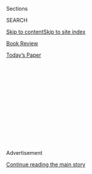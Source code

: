 <div id="app">

<div>

<div>

<div>

<div class="NYTAppHideMasthead css-1q2w90k e1suatyy0">

<div class="section css-ui9rw0 e1suatyy2">

<div class="css-eph4ug er09x8g0">

<div class="css-6n7j50">

</div>

<span class="css-1dv1kvn">Sections</span>

<div class="css-10488qs">

<span class="css-1dv1kvn">SEARCH</span>

</div>

[Skip to content](#site-content)[Skip to site index](#site-index)

</div>

<div id="masthead-section-label" class="css-1wr3we4 eaxe0e00">

[Book
Review](https://www.nytimes3xbfgragh.onion/section/books/review)

</div>

<div class="css-10698na e1huz5gh0">

</div>

</div>

<div id="masthead-bar-one" class="section hasLinks css-15hmgas e1csuq9d3">

<div class="css-uqyvli e1csuq9d0">

</div>

<div class="css-1uqjmks e1csuq9d1">

</div>

<div class="css-9e9ivx">

[](https://myaccount.nytimes3xbfgragh.onion/auth/login?response_type=cookie&client_id=vi)

</div>

<div class="css-1bvtpon e1csuq9d2">

[Today’s
Paper](https://www.nytimes3xbfgragh.onion/section/todayspaper)

</div>

</div>

</div>

</div>

<div data-aria-hidden="false">

<div id="site-content" data-role="main">

<div>

<div class="css-1aor85t" style="opacity:0.000000001;z-index:-1;visibility:hidden">

<div class="css-1hqnpie">

<div class="css-epjblv">

<span class="css-17xtcya">[Book
Review](/section/books/review)</span><span class="css-x15j1o">|</span><span class="css-fwqvlz">Stories
of Then That Still Hold Up
Now</span>

</div>

<div class="css-k008qs">

<div class="css-1iwv8en">

<span class="css-18z7m18"></span>

<div>

</div>

</div>

<span class="css-1n6z4y">https://nyti.ms/2Ri17w1</span>

<div class="css-1705lsu">

<div class="css-4xjgmj">

<div class="css-4skfbu" data-role="toolbar" data-aria-label="Social Media Share buttons, Save button, and Comments Panel with current comment count" data-testid="share-tools">

  - 
  - 
  - 
  - 
    
    <div class="css-6n7j50">
    
    </div>

  - 

</div>

</div>

</div>

</div>

</div>

</div>

<div class="css-13pd83m">

</div>

<div id="top-wrapper" class="css-1sy8kpn">

<div id="top-slug" class="css-l9onyx">

Advertisement

</div>

[Continue reading the main
story](#after-top)

<div class="ad top-wrapper" style="text-align:center;height:100%;display:block;min-height:250px">

<div id="top" class="place-ad" data-position="top" data-size-key="top">

</div>

</div>

<div id="after-top">

</div>

</div>

<div>

<div id="sponsor-wrapper" class="css-1hyfx7x">

<div id="sponsor-slug" class="css-19vbshk">

Supported by

</div>

[Continue reading the main
story](#after-sponsor)

<div id="sponsor" class="ad sponsor-wrapper" style="text-align:center;height:100%;display:block">

</div>

<div id="after-sponsor">

</div>

</div>

<div class="css-186x18t">

</div>

<div class="css-1vkm6nb ehdk2mb0">

# Stories of Then That Still Hold Up Now

</div>

Margaret Atwood, Héctor Tobar, Thomas Mallon and Brenda Wineapple on
older political novels they admire that have a lot to say about the
world today.

<div class="css-18e8msd">

<div class="css-vp77d3 epjyd6m0">

<div class="css-1baulvz">

</div>

</div>

  - Sept. 11,
    2020

  - 
    
    <div class="css-4xjgmj">
    
    <div class="css-d8bdto" data-role="toolbar" data-aria-label="Social Media Share buttons, Save button, and Comments Panel with current comment count" data-testid="share-tools">
    
      - 
      - 
      - 
      - 
        
        <div class="css-6n7j50">
        
        </div>
    
      - 
    
    </div>
    
    </div>

</div>

</div>

<div class="section meteredContent css-1r7ky0e" name="articleBody" itemprop="articleBody">

<div class="css-1fanzo5 StoryBodyCompanionColumn">

<div class="css-53u6y8">

*Inevitably, 2020 has been a year filled to the brim with books about
politics — and not just in nonfiction. Novelists are as focused on the
state of the world as any journalist or Washington insider. We decided
to ask four accomplished writers to revisit a favorite political novel
from the past — telling us why they admire it, and why it remains
relevant and timely (or timeless, if you prefer). — John Williams*

## Margaret Atwood on ‘Mephisto,’ by Klaus Mann

</div>

</div>

<div class="css-79elbk" data-testid="photoviewer-wrapper">

<div class="css-z3e15g" data-testid="photoviewer-wrapper-hidden">

</div>

<div class="css-1a48zt4 ehw59r15" data-testid="photoviewer-children">

![<span class="css-16f3y1r e13ogyst0" data-aria-hidden="true">Klaus
Mann, serving in the U.S. Army in Italy in
1944.</span><span class="css-cnj6d5 e1z0qqy90" itemprop="copyrightHolder"><span class="css-1ly73wi e1tej78p0">Credit...</span><span>Author
photograph by Handschriftenabteilung der Stadtbibliothek
München</span></span>](https://static01.graylady3jvrrxbe.onion/images/2020/09/09/books/review/09PoliticsFiction-04/09PoliticsFiction-04-articleLarge.jpg?quality=75&auto=webp&disable=upscale)

</div>

</div>

<div class="css-1fanzo5 StoryBodyCompanionColumn">

<div class="css-53u6y8">

It was 1984 — in real life, not the book. My family and I were living in
West Berlin, where I was beginning to write “The Handmaid’s Tale.”
Berlin was iconic for me: Having been born two months after the start of
World War II, I’d lived all my life in the long shadows it cast. The
Soviet Union and its satellites were still in place, and showed no signs
of vanishing: Every Sunday, the East German Air Force made sonic booms,
just to let us know it was right next door. The Berlin Wall was still
firmly standing, and people were still being shot while trying to
escape. No one suspected that in a mere five years we’d be buying
fragments of it for souvenirs.

We were in Berlin at the invitation of the D.A.A.D, an academic exchange
group that brought foreign artists into West Berlin so that local
artists would not feel so cut off. West Berlin at that time was partly
empty — young men could avoid the draft there, but young families
hesitated to expose their children to the risks — so the D.A.A.D had a
range of rental apartments available for their visiting artists. Ours
had a large iron safe in the living room. Who had lived here? I
wondered. What had they kept in that safe? What had become of them? I
didn’t have a good feeling about that. The echoes of jackboots on the
stairs were not audible, but they were there.

</div>

</div>

<div class="css-1fanzo5 StoryBodyCompanionColumn">

<div class="css-53u6y8">

The D.A.A.D provided German lessons, so, as I had some elementary German
left over from high school and college, I took them.

My teacher was a stickler who was worried about the decline of the
dative case, and who discouraged me from using expressions I picked up
on the street. But I wanted to use expressions I picked up on the
street. I copied slang from ads, and read popular magazines.

In aid of my German, I sought out a novel with short sentences. This is
how I came to read “Mephisto.” It could not have been a more appropriate
choice for the book I was writing, and it chimes eerily with the times
we are living through now.

“Mephisto” was written by Klaus Mann, the son of the famous writer
Thomas Mann, and was first published in 1936, when Hitler’s Third Reich
had been in power for three years and Klaus Mann was already in exile.

It tells the story of an actor named Hendrik Höfgen, who, having started
out as a Brechtian radical socialist activist, changes course and rises
to great heights in the theater world of National Socialist Germany. But
he rises at a cost: As he scrambles up the ladder, Höfgen betrays his
former associates and renounces his Black lover, while slipping on the
required Nazi ideology like a costume.

</div>

</div>

<div class="css-1fanzo5 StoryBodyCompanionColumn">

<div class="css-53u6y8">

Höfgen’s most acclaimed role — and yes, he’s talented — is as the demon
Mephistopheles in Goethe’s “Faust*,”* who persuades the hero to sell his
soul in return for worldly wealth, status and pleasure. In life,
however, Höfgen plays Faust, the weak, tempted one, while the part of
Mephistopheles is taken by the Nazi state and its functionaries. Of
course, Höfgen could have left — gone into exile, as Klaus Mann did. But
he was an actor, and an actor without an audience is nothing.

In no political system do artists have real power. They may have
influence of a kind, but they don’t control the purse strings or give
the marching orders, and they’re always at the mercy of prevailing
winds. Patrons and gatekeepers decide who’s hot and who’s not, who gets
the grants, and, in locked-tight regimes, even who gets the theatrical
roles. Is Höfgen only doing what he has to in order to fully achieve his
own greatness? Does art justify everything? How much complicity in a
criminal regime, how much collaboration, how much failure to speak up,
before your soul is damned?

These are the questions “Mephisto” raises. They were both pertinent and
prescient in 1936, and they’re still with us today. Imagine an America
in which an increasingly ruthless authoritarian regime has laid its
hands not only on the judiciary and the environment and the Postal
Service, but on all media and all educational and artistic institutions.
Then imagine trying to function as an artist. That’s the sort of world
Höfgen is navigating. It’s difficult to picture such a state of affairs
coming to exist in America; but, after the last four years, it’s not
impossible.

*Margaret Atwood is the author of more than 20 works of fiction. Her
latest novel, “The Testaments,” was recently published in paperback. Her
new collection of poems, “Dearly,” will be published in
November.*

-----

## Héctor Tobar on ‘El Señor Presidente,’ by Miguel Ángel Asturias

</div>

</div>

<div class="css-79elbk" data-testid="photoviewer-wrapper">

<div class="css-z3e15g" data-testid="photoviewer-wrapper-hidden">

</div>

<div class="css-1a48zt4 ehw59r15" data-testid="photoviewer-children">

<div class="css-1xdhyk6 erfvjey0">

<span class="css-1ly73wi e1tej78p0">Image</span>

<div class="css-zjzyr8">

<div data-testid="lazyimage-container" style="height:257.77777777777777px">

</div>

</div>

</div>

<span class="css-16f3y1r e13ogyst0" data-aria-hidden="true">Miguel Ángel
Asturias in 1967, the year he won the Nobel Prize in
Literature.</span><span class="css-cnj6d5 e1z0qqy90" itemprop="copyrightHolder"><span class="css-1ly73wi e1tej78p0">Credit...</span><span>Author
photograph from Associated Press</span></span>

</div>

</div>

<div class="css-1fanzo5 StoryBodyCompanionColumn">

<div class="css-53u6y8">

The title character of Miguel Ángel Asturias’s novel “El Señor
Presidente” (1946) is a shameless egomaniac. He’s vain, insecure and
unpredictable, and he’s the commander in chief. When a priest takes down
a poster announcing the birthday of the president’s mother, he has the
priest arrested. It’s an open secret that he keeps assorted prostitutes
as his mistresses.

</div>

</div>

<div class="css-1fanzo5 StoryBodyCompanionColumn">

<div class="css-53u6y8">

Asturias transformed Latin American literature when he published this
book. It helped spawn a new genre: the “dictator novel.” The author’s
use of extended dream sequences and rich, figurative language inspired
what would become known many years later as magical realism.

But what I find most compelling about “El Señor Presidente” is how much
it speaks to the here and now. We live in an age of demagogues. We’ve
seen how the whims and fears of a leader, transformed into deeds by an
army of sycophants, can spread chaos through a nation’s institutions.
Asturias saw this madness, too, and created art from it.

The country where the novel is set isn’t named, but most of the book
unfolds in a place recognizable as Guatemala City, where Asturias was
born and raised. The dictator isn’t named either, but he is based on a
real person: Manuel Estrada Cabrera, Guatemala’s president for the first
two decades of the 20th century.

Most of “El Señor Presidente” unfolds from the point of view of one of
the president’s minions, the handsome fixer known as Miguel Cara de
Ángel, or Angel Face, in the archaic English translation from 1963.
Angel Face is “as beautiful and as wicked as Satan.” The president asks
him to neutralize a general who is an incipient political rival. But
then Angel Face falls in love with the general’s daughter.

To feel worthy of love, Angel Face performs a good deed: He rescues the
life of another army officer the president wants dead. Then he gives the
officer some friendly advice about how to stay alive in a dictatorship.
“Try and find a way of getting on the right side of the president,” he
counsels. The best way to gain the president’s good will is to break the
law on his behalf. “Commit a public outrage on defenseless people,”
Angel Face says. Show the public “the superiority of force. … Get rich
at the expense of the nation.”

In real life, Estrada Cabrera modernized Guatemala by opening it to U.S.
capital. The president lined his pockets in the process, and helped
create the culture of venality that has plagued Guatemala ever since. As
a young man, Asturias saw how Estrada Cabrera ruled Guatemala with
ever-increasing doses of cynicism and sadism. In “El Señor Presidente,”
the regime’s prisons are hell on earth; those awaiting execution are
kept in a lightless cell where they are forced to stand in their own
excrement.

For generations before and after the novel was published, Guatemala’s
idealists went into exile; or they stayed home and were murdered. As
Asturias writes: “The men of this town who desired their country’s good
are far away now: some of them begging outside houses in a foreign land,
others rotting in a common grave.”

</div>

</div>

<div class="css-1fanzo5 StoryBodyCompanionColumn">

<div class="css-53u6y8">

In today’s Guatemala, criminal gangs have privatized violence and
corruption: Just like the dictators, they’ve left a trail of mutilated
corpses and a terrified populace in their wake. Guatemalans migrate away
from their country, in part, to escape the collapse of the rule of law.
They suffer existential torments not in the dungeons depicted in “El
Señor Presidente,” but in desert holding cells on the U.S.-Mexico
border.

My parents left Guatemala in the early 1960s. I was born in Los Angeles.
When Asturias won the Nobel Prize in Literature in 1967, I was about to
start elementary school in East Hollywood. The Nobel was a source of
great pride for my Guatemalan expatriate parents, who purchased several
of his books; these were the first novels I ever laid eyes on.

In a family that was a generation removed from illiteracy, Asturias’s
books and his Nobel stood for our right as *guatemaltecos* to claim to
be people of letters. Owning copies of “El Papa Verde,” “Hombres de
Maíz” and other books from Asturias’s oeuvre was an act of cultural
preservation.

Today, I read Asturias with the eyes of a novelist. I see a writer using
every tool at his disposal to make us feel how one man can inflict a
daily assault on the collective psyche of a people.

In “El Señor Presidente,” Asturias shows us how a writer can vanquish
the darkest and most omnipotent leader. He exposes the lies of a
strongman and shrinks him into the artist’s own pliable creation. The
novelist condemns the “great leader” to a terrible fate: spending
eternity as a character trapped between the covers of a book.

*Héctor Tobar’s latest novel is “The Last Great Road Bum.” He is a
contributing writer for The Times’s opinion
pages.*

-----

</div>

</div>

<div class="css-1fanzo5 StoryBodyCompanionColumn">

<div class="css-53u6y8">

## Thomas Mallon on ‘1876,’ by Gore Vidal

</div>

</div>

<div class="css-79elbk" data-testid="photoviewer-wrapper">

<div class="css-z3e15g" data-testid="photoviewer-wrapper-hidden">

</div>

<div class="css-1a48zt4 ehw59r15" data-testid="photoviewer-children">

<div class="css-1xdhyk6 erfvjey0">

<span class="css-1ly73wi e1tej78p0">Image</span>

<div class="css-zjzyr8">

<div data-testid="lazyimage-container" style="height:257.77777777777777px">

</div>

</div>

</div>

<span class="css-16f3y1r e13ogyst0" data-aria-hidden="true">Gore Vidal
in
1973.</span><span class="css-cnj6d5 e1z0qqy90" itemprop="copyrightHolder"><span class="css-1ly73wi e1tej78p0">Credit...</span><span>Author
photograph from Associated Press</span></span>

</div>

</div>

<div class="css-1fanzo5 StoryBodyCompanionColumn">

<div class="css-53u6y8">

In the summer of 1975, Gore Vidal was completing “1876,” what would be
the third novel in his seven-volume “Narratives of Empire.” He asserted,
in the book’s afterword, that “1876 was probably the low point in our
republic’s history” — quite a claim from a writer who regarded most of
the republic’s points as being close to rock bottom, and whose readers
had just lived through Watergate. His novel allowed Americans to view
their bicentennial through the commemorative year of a century before;
present-day readers, six years away from the semiquincentennial of the
republic (if we can keep it), can discern some of their own grotesque
times through the author’s vision of 1876.

Vidal’s narrator is the fictional Charles Schermerhorn Schuyler, a
widower and “very old,” he tells us, at the age of 62. An illegitimate
son of Aaron Burr (the hero of Vidal’s previous volume in the series),
Schuyler is a diplomat long since turned writer who has spent the last
40 years in Europe. He is now returning to the States with his daughter
— a titled, 35-year-old widow named Emma — because they’ve gone broke
in the speculative “Panic of ’73.”

Beset with heart, lung and mobility problems, Schuyler must hustle like
a man decades younger. Just being “the New York press’s perennial
authority on European matters” will no longer be enough to keep him
afloat. He now needs to chase after the big stories of his native land,
from the Philadelphia Centennial Exhibition to the scandals of the Grant
administration to the presidential hopes of New York’s surprisingly
honest Democratic governor, Samuel J. Tilden. If Schuyler succeeds —
pleasing editors and Tilden’s own circle with his commentaries — he may
wind up not only financially revived but as ambassador to France. If a
year in the States also helps to find a proper new husband for Emma, his
happiness will be complete.

The real purpose of Schuyler’s fictional existence is to serve as
Vidal’s eyes and ears, to *notice* the cultural changes that would
strike a man who can remember shaking Andrew Jackson’s hand in his
youth. He’s aghast over the girth and beardedness and nasality of voice
that has befallen the Yankee male. Even that subspecies’ potency has
been sapped — “something tragical,” an Irish prostitute tells Schuyler —
by the economic panic. Urchins swarm the sidewalks of New York, and
dogfighting is a “new, dreadful, illegal sport.” The citizenry guzzles
“razzle-dazzle” cocktails, and munches a new snack called popcorn. The
protocol affectations of Mrs. Astor’s dinner parties bore Schuyler, but
recent polyglot waves of immigration display to him a “new world, more
like a city from the ‘Arabian Nights’ than that small staid
English-Dutch town or village of my youth.”

Washington’s rapid modernizations include the finally completed Capitol,
“floating like a dream carved in whitest soap.” Inside it, Schuyler
finds “the old red hangings and tobacco-stained rugs have been replaced
by a delicate gray décor with hints here and there of imperial gilt” —
ornamental foreshadowings of Vidal’s preoccupation with empire. But in
“1876,” the theme is corruption, the kind facilitated by the Senate
cloakroom’s informality: “the practical tribune of the people prefers
making himself easily accessible to those who want to give him money.”
The political class, more awash in cologne than soap, literally smells
bad, and it howls whenever anyone is honest enough to notice its hands
in the till. “God save us\!” cries Mrs. Puss Belknap, the thieving wife
of the thieving secretary of war.

Vidal speedily animates a whole gallery of political figures — the
“plumed Knight,” James G. Blaine; the charmingly venal Chester Arthur;
the nobly dyspeptic Tilden — as they prepare for what will be the wildly
disputed election to choose Grant’s successor. The contest’s defining
elements — the implacable partisan divide; the electorate’s inability to
become aroused against plunder; racial division and anti-immigrant
sentiment; the ineffectuality of “the better sort of Republicans” — will
hurl readers, allegorically, smack into the present. What citizens of
our gerontocracy won’t recognize is the general youthfulness of the
novel’s key political figures.

</div>

</div>

<div class="css-1fanzo5 StoryBodyCompanionColumn">

<div class="css-53u6y8">

Schuyler shares Vidal’s taste for aphorism and paradox (“like most
people who hate everyone, he desperately needs company”), and seems
vulnerable to the idea that there is no history except for “fictions of
varying degrees of plausibility.” And yet, Schuyler’s self-induced pep,
his need to be back on the make in his 60s, gives his voice a verve that
the later Vidal, compulsively world-weary and mandarin, would sometimes
lack when writing in the third person.

Vidal’s dark wit almost single-handedly awakened the American historical
novel from its costumed midcentury slumbers, but his Schuyler is also
capable of a Dickensian warmth. When he greets the impending birth of a
child with a kind of shudder — “Poor boy\! What a world to come into\!”
— he is expressing the dread that every era somehow believes is unique
to itself, but which historical fiction consolingly shows was ever thus.

*Thomas Mallon has written 10 novels, including “Landfall,” “Finale” and
“Watergate,” as well as several works of nonfiction and
essays.*

-----

## Brenda Wineapple on ‘All the King’s Men,’ by Robert Penn Warren

</div>

</div>

<div class="css-79elbk" data-testid="photoviewer-wrapper">

<div class="css-z3e15g" data-testid="photoviewer-wrapper-hidden">

</div>

<div class="css-1a48zt4 ehw59r15" data-testid="photoviewer-children">

<div class="css-1xdhyk6 erfvjey0">

<span class="css-1ly73wi e1tej78p0">Image</span>

<div class="css-zjzyr8">

<div data-testid="lazyimage-container" style="height:257.77777777777777px">

</div>

</div>

</div>

<span class="css-16f3y1r e13ogyst0" data-aria-hidden="true">Robert Penn
Warren in
1946.</span><span class="css-cnj6d5 e1z0qqy90" itemprop="copyrightHolder"><span class="css-1ly73wi e1tej78p0">Credit...</span><span>Author
photograph from Associated Press</span></span>

</div>

</div>

<div class="css-1fanzo5 StoryBodyCompanionColumn">

<div class="css-53u6y8">

Last March, during the first weeks of the pandemic, I began pulling old
novels down from the shelves, hoping to find the comfort or momentary
escape they once delivered. When I opened Robert Penn Warren’s Pulitzer
Prize-winning “All the King’s Men” around Super Tuesday, I assumed it
would offer a consoling picture of a demagogue’s demise but not much
more. Then the world changed, and so did the novel.

Context is all, or at least a lot. Sure, the book’s central character,
Willie Stark, has come to signify chicanery, political bossdom and
populism run amok. Sure, it’s the story of a charismatic politician in a
Southern state (resembling Louisiana) who rises to power after learning
he’d been taken for a fool. Lackeys of the former governor, Joe
Harrison, persuaded Willie to run for office, assuming he will split the
“hick” vote with Harrison’s rival and allow Harrison to waltz to
re-election.

</div>

</div>

<div class="css-1fanzo5 StoryBodyCompanionColumn">

<div class="css-53u6y8">

Known as “Cousin Willie from the country,” Stark is so shaken when he
learns of the scheme that he gets drunk for the first time. The
self-taught and somewhat naïve, even idealistic, county treasurer who
had studied his secondhand law books — and Emerson and Macaulay and
Shakespeare — in front of a rusty old stove at the family farm then
reaches deep and finds his calling. Appealing to the resentments of his
poor white constituency, he rallies crowd after crowd almost to madness.
Pretty soon, he’s sitting in the governor’s mansion.

Willie Stark has gotten really good at beating corrupt politicians at
their own game. In his state, machine politics has replaced the illusory
rectitude of old boy aristocrats, but Willie is neither an aristocrat
nor a machine pol; he’s a solo act. He’s also an authoritarian
grandstander who uses all the means at his disposal, whether
court-packing or blackmail. “There’s always something,” he tells his
expert dirt-digger, Jack Burden, who narrates the novel.

Yet Willie sincerely wants to bring roads and schools to his state, to
tax the rich and to create a more equitable social structure.
Unfortunately, though, he thinks only he can deliver the goods, and that
how he chooses to do it doesn’t matter. He believes he embodies the
people’s will. “Your need is my justice,” he shouts to them. He’s their
ruthless, energetic “Willie.”

But what surprised me most on rereading the novel was that a hospital —
a *hospital* — lay at its center. When the basically unsympathetic but
complex Governor Stark escapes impeachment (*impeachment*), he promises
a roaring crowd that he’s going to build a big, beautiful, free hospital
to ease pain and sickness. “You shall not be deprived of hope,” he tells
them. Willie’s dream is not a dream of meretricious beauty, like Jay
Gatsby’s. It’s a dream of health care as a basic human right.

Before that hospital goes up, Willie is fatally shot by the priggish and
somewhat self-deluded romantic who happens to be the famous physician
picked to run the place. “It might have been all different, Jack,” a
dying Willie tells the narrator. “You got to believe that.”

Maybe so; maybe he’d have built his beautiful hospital just the way he
said he wanted, without graft or sin. I like to think so. But maybe he’d
build it however he could, simply to get it done. As it is, we’re left
with the slightly portentous narrator, who bears the novel’s “burden,”
having finally discovered that we’re all connected, for better and
worse: “The world is like an enormous spider web and if you touch it,
however lightly, at any point, the vibration ripples to the remotest
perimeter,” he says. “It does not matter whether or not you meant to
brush the web of things.” We’re all connected, yes, and in connection
lies responsibility. Willie Stark may finally grasp that. But frankly, I
don’t care who builds that hospital: Just build it.

*Brenda Wineapple is the author of several works of history and literary
biography, most recently “The Impeachers: The Trial of Andrew Johnson
and the Dream of a Just Nation.”*

</div>

</div>

</div>

<div>

</div>

<div>

</div>

<div>

</div>

<div>

<div id="bottom-wrapper" class="css-1ede5it">

<div id="bottom-slug" class="css-l9onyx">

Advertisement

</div>

[Continue reading the main
story](#after-bottom)

<div id="bottom" class="ad bottom-wrapper" style="text-align:center;height:100%;display:block;min-height:90px">

</div>

<div id="after-bottom">

</div>

</div>

</div>

</div>

</div>

## Site Index

<div>

</div>

## Site Information Navigation

  - [© <span>2020</span> <span>The New York Times
    Company</span>](https://help.nytimes3xbfgragh.onion/hc/en-us/articles/115014792127-Copyright-notice)

<!-- end list -->

  - [NYTCo](https://www.nytco.com/)
  - [Contact
    Us](https://help.nytimes3xbfgragh.onion/hc/en-us/articles/115015385887-Contact-Us)
  - [Work with us](https://www.nytco.com/careers/)
  - [Advertise](https://nytmediakit.com/)
  - [T Brand Studio](http://www.tbrandstudio.com/)
  - [Your Ad
    Choices](https://www.nytimes3xbfgragh.onion/privacy/cookie-policy#how-do-i-manage-trackers)
  - [Privacy](https://www.nytimes3xbfgragh.onion/privacy)
  - [Terms of
    Service](https://help.nytimes3xbfgragh.onion/hc/en-us/articles/115014893428-Terms-of-service)
  - [Terms of
    Sale](https://help.nytimes3xbfgragh.onion/hc/en-us/articles/115014893968-Terms-of-sale)
  - [Site
    Map](https://spiderbites.nytimes3xbfgragh.onion)
  - [Help](https://help.nytimes3xbfgragh.onion/hc/en-us)
  - [Subscriptions](https://www.nytimes3xbfgragh.onion/subscription?campaignId=37WXW)

</div>

</div>

</div>

</div>
